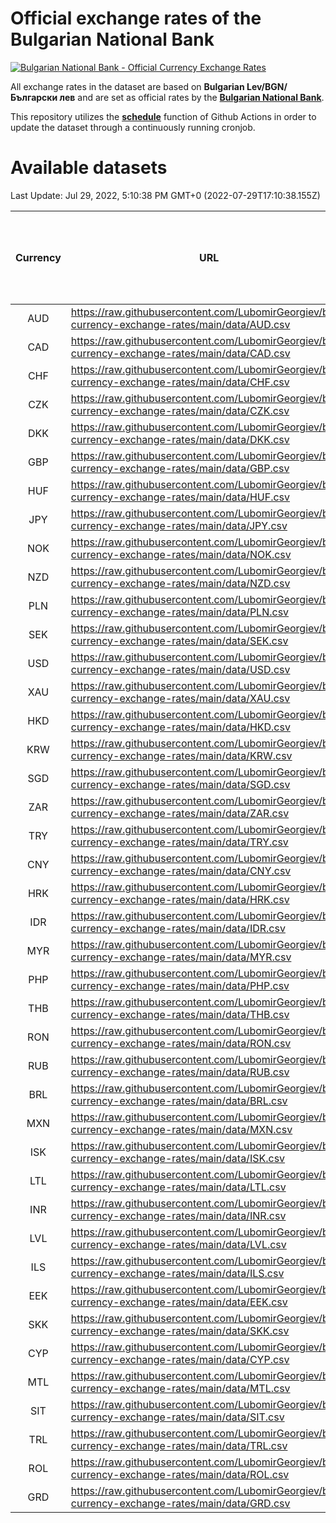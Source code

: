 # Official exchange rates of the Bulgarian National Bank

[![Bulgarian National Bank - Official Currency Exchange Rates](https://github.com/LubomirGeorgiev/bnb-currency-exchange-rates/actions/workflows/update-rates.yml/badge.svg?branch=main)](https://github.com/LubomirGeorgiev/bnb-currency-exchange-rates/actions/workflows/update-rates.yml)

All exchange rates in the dataset are based on **Bulgarian Lev/BGN/Български лев** and are set as official rates by the [**Bulgarian National Bank**](https://www.bnb.bg/Statistics/StExternalSector/StExchangeRates/StERForeignCurrencies/index.htm?toLang=_EN).

This repository utilizes the [**schedule**](https://docs.github.com/en/actions/reference/events-that-trigger-workflows) function of Github Actions in order to update the dataset through a continuously running cronjob.

# Available datasets

<!-- START LINKS (DO NOT EVER FU*ING DELETE THIS COMMENT FOR THE LOVE OF YOUR LIFE!!! IF YOU ARE CURIOS HOW IT WORKS, YOU CAN HAVE A LOOK AT ./src/updateReadme.ts) -->

Last Update: Jul 29, 2022, 5:10:38 PM GMT+0 (2022-07-29T17:10:38.155Z)

| Currency | URL                                                                                             | Number of records | Number of missing days that were filled in |
| :------: | ----------------------------------------------------------------------------------------------- | :---------------: | :----------------------------------------: |
|   AUD    | https://raw.githubusercontent.com/LubomirGeorgiev/bnb-currency-exchange-rates/main/data/AUD.csv |       8213        |                    2539                    |
|   CAD    | https://raw.githubusercontent.com/LubomirGeorgiev/bnb-currency-exchange-rates/main/data/CAD.csv |       8213        |                    2539                    |
|   CHF    | https://raw.githubusercontent.com/LubomirGeorgiev/bnb-currency-exchange-rates/main/data/CHF.csv |       8213        |                    2539                    |
|   CZK    | https://raw.githubusercontent.com/LubomirGeorgiev/bnb-currency-exchange-rates/main/data/CZK.csv |       8213        |                    2539                    |
|   DKK    | https://raw.githubusercontent.com/LubomirGeorgiev/bnb-currency-exchange-rates/main/data/DKK.csv |       8213        |                    2539                    |
|   GBP    | https://raw.githubusercontent.com/LubomirGeorgiev/bnb-currency-exchange-rates/main/data/GBP.csv |       8213        |                    2539                    |
|   HUF    | https://raw.githubusercontent.com/LubomirGeorgiev/bnb-currency-exchange-rates/main/data/HUF.csv |       8213        |                    2539                    |
|   JPY    | https://raw.githubusercontent.com/LubomirGeorgiev/bnb-currency-exchange-rates/main/data/JPY.csv |       8213        |                    2539                    |
|   NOK    | https://raw.githubusercontent.com/LubomirGeorgiev/bnb-currency-exchange-rates/main/data/NOK.csv |       8213        |                    2539                    |
|   NZD    | https://raw.githubusercontent.com/LubomirGeorgiev/bnb-currency-exchange-rates/main/data/NZD.csv |       8213        |                    2539                    |
|   PLN    | https://raw.githubusercontent.com/LubomirGeorgiev/bnb-currency-exchange-rates/main/data/PLN.csv |       8213        |                    2539                    |
|   SEK    | https://raw.githubusercontent.com/LubomirGeorgiev/bnb-currency-exchange-rates/main/data/SEK.csv |       8213        |                    2539                    |
|   USD    | https://raw.githubusercontent.com/LubomirGeorgiev/bnb-currency-exchange-rates/main/data/USD.csv |       8213        |                    2539                    |
|   XAU    | https://raw.githubusercontent.com/LubomirGeorgiev/bnb-currency-exchange-rates/main/data/XAU.csv |       8213        |                    2541                    |
|   HKD    | https://raw.githubusercontent.com/LubomirGeorgiev/bnb-currency-exchange-rates/main/data/HKD.csv |       7913        |                    2450                    |
|   KRW    | https://raw.githubusercontent.com/LubomirGeorgiev/bnb-currency-exchange-rates/main/data/KRW.csv |       7913        |                    2450                    |
|   SGD    | https://raw.githubusercontent.com/LubomirGeorgiev/bnb-currency-exchange-rates/main/data/SGD.csv |       7913        |                    2450                    |
|   ZAR    | https://raw.githubusercontent.com/LubomirGeorgiev/bnb-currency-exchange-rates/main/data/ZAR.csv |       7913        |                    2450                    |
|   TRY    | https://raw.githubusercontent.com/LubomirGeorgiev/bnb-currency-exchange-rates/main/data/TRY.csv |       6395        |                    1980                    |
|   CNY    | https://raw.githubusercontent.com/LubomirGeorgiev/bnb-currency-exchange-rates/main/data/CNY.csv |       6275        |                    1944                    |
|   HRK    | https://raw.githubusercontent.com/LubomirGeorgiev/bnb-currency-exchange-rates/main/data/HRK.csv |       6275        |                    1944                    |
|   IDR    | https://raw.githubusercontent.com/LubomirGeorgiev/bnb-currency-exchange-rates/main/data/IDR.csv |       6275        |                    1944                    |
|   MYR    | https://raw.githubusercontent.com/LubomirGeorgiev/bnb-currency-exchange-rates/main/data/MYR.csv |       6275        |                    1944                    |
|   PHP    | https://raw.githubusercontent.com/LubomirGeorgiev/bnb-currency-exchange-rates/main/data/PHP.csv |       6275        |                    1944                    |
|   THB    | https://raw.githubusercontent.com/LubomirGeorgiev/bnb-currency-exchange-rates/main/data/THB.csv |       6275        |                    1944                    |
|   RON    | https://raw.githubusercontent.com/LubomirGeorgiev/bnb-currency-exchange-rates/main/data/RON.csv |       6216        |                    1926                    |
|   RUB    | https://raw.githubusercontent.com/LubomirGeorgiev/bnb-currency-exchange-rates/main/data/RUB.csv |       6125        |                    1896                    |
|   BRL    | https://raw.githubusercontent.com/LubomirGeorgiev/bnb-currency-exchange-rates/main/data/BRL.csv |       5305        |                    1647                    |
|   MXN    | https://raw.githubusercontent.com/LubomirGeorgiev/bnb-currency-exchange-rates/main/data/MXN.csv |       5305        |                    1647                    |
|   ISK    | https://raw.githubusercontent.com/LubomirGeorgiev/bnb-currency-exchange-rates/main/data/ISK.csv |       5213        |                    1617                    |
|   LTL    | https://raw.githubusercontent.com/LubomirGeorgiev/bnb-currency-exchange-rates/main/data/LTL.csv |       5158        |                    1587                    |
|   INR    | https://raw.githubusercontent.com/LubomirGeorgiev/bnb-currency-exchange-rates/main/data/INR.csv |       4936        |                    1531                    |
|   LVL    | https://raw.githubusercontent.com/LubomirGeorgiev/bnb-currency-exchange-rates/main/data/LVL.csv |       4795        |                    1475                    |
|   ILS    | https://raw.githubusercontent.com/LubomirGeorgiev/bnb-currency-exchange-rates/main/data/ILS.csv |       4210        |                    1310                    |
|   EEK    | https://raw.githubusercontent.com/LubomirGeorgiev/bnb-currency-exchange-rates/main/data/EEK.csv |       4000        |                    1226                    |
|   SKK    | https://raw.githubusercontent.com/LubomirGeorgiev/bnb-currency-exchange-rates/main/data/SKK.csv |       2972        |                    914                     |
|   CYP    | https://raw.githubusercontent.com/LubomirGeorgiev/bnb-currency-exchange-rates/main/data/CYP.csv |       2904        |                    888                     |
|   MTL    | https://raw.githubusercontent.com/LubomirGeorgiev/bnb-currency-exchange-rates/main/data/MTL.csv |       2604        |                    799                     |
|   SIT    | https://raw.githubusercontent.com/LubomirGeorgiev/bnb-currency-exchange-rates/main/data/SIT.csv |       2542        |                    778                     |
|   TRL    | https://raw.githubusercontent.com/LubomirGeorgiev/bnb-currency-exchange-rates/main/data/TRL.csv |       1816        |                    557                     |
|   ROL    | https://raw.githubusercontent.com/LubomirGeorgiev/bnb-currency-exchange-rates/main/data/ROL.csv |       1697        |                    524                     |
|   GRD    | https://raw.githubusercontent.com/LubomirGeorgiev/bnb-currency-exchange-rates/main/data/GRD.csv |        359        |                    107                     |

<!-- END LINKS (DO NOT EVER FU*ING DELETE THIS COMMENT FOR THE LOVE OF YOUR LIFE!!! IF YOU ARE CURIOS HOW IT WORKS, YOU CAN HAVE A LOOK AT ./src/updateReadme.ts) -->
